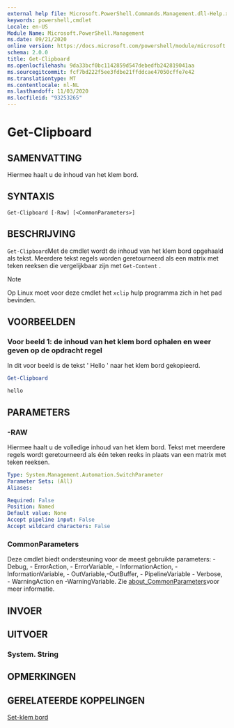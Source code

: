 ```yaml
---
external help file: Microsoft.PowerShell.Commands.Management.dll-Help.xml
keywords: powershell,cmdlet
Locale: en-US
Module Name: Microsoft.PowerShell.Management
ms.date: 09/21/2020
online version: https://docs.microsoft.com/powershell/module/microsoft.powershell.management/get-clipboard?view=powershell-7&WT.mc_id=ps-gethelp
schema: 2.0.0
title: Get-Clipboard
ms.openlocfilehash: 9da33bcf0bc1142859d547debedfb242819041aa
ms.sourcegitcommit: fcf7bd222f5ee3fdbe21ffddcae47050cffe7e42
ms.translationtype: MT
ms.contentlocale: nl-NL
ms.lasthandoff: 11/03/2020
ms.locfileid: "93253265"
---
```

# Get-Clipboard

## SAMENVATTING
Hiermee haalt u de inhoud van het klem bord.

## SYNTAXIS

```
Get-Clipboard [-Raw] [<CommonParameters>]
```

## BESCHRIJVING

`Get-Clipboard`Met de cmdlet wordt de inhoud van het klem bord opgehaald als tekst. Meerdere tekst regels worden geretourneerd als een matrix met teken reeksen die vergelijkbaar zijn met `Get-Content` .

> [!NOTE]
> Op Linux moet voor deze cmdlet het `xclip` hulp programma zich in het pad bevinden.

## VOORBEELDEN

### Voor beeld 1: de inhoud van het klem bord ophalen en weer geven op de opdracht regel

In dit voor beeld is de tekst ' Hello ' naar het klem bord gekopieerd.

```powershell
Get-Clipboard
```

```Output
hello
```

## PARAMETERS

### -RAW

Hiermee haalt u de volledige inhoud van het klem bord. Tekst met meerdere regels wordt geretourneerd als één teken reeks in plaats van een matrix met teken reeksen.

```yaml
Type: System.Management.Automation.SwitchParameter
Parameter Sets: (All)
Aliases:

Required: False
Position: Named
Default value: None
Accept pipeline input: False
Accept wildcard characters: False
```

### CommonParameters

Deze cmdlet biedt ondersteuning voor de meest gebruikte parameters: -Debug, - ErrorAction, - ErrorVariable, - InformationAction, -InformationVariable, - OutVariable,-OutBuffer, - PipelineVariable - Verbose, - WarningAction en -WarningVariable. Zie [about_CommonParameters](https://go.microsoft.com/fwlink/?LinkID=113216)voor meer informatie.

## INVOER

## UITVOER

### System. String

## OPMERKINGEN

## GERELATEERDE KOPPELINGEN

[Set-klem bord](Set-Clipboard.md)

